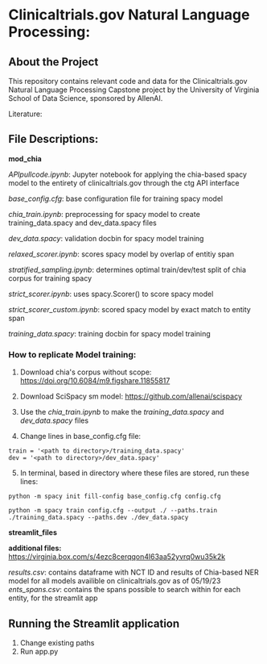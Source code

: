 # Clinicaltrials.gov Natural Language Processing: 

## About the Project
This repository contains relevant code and data for the Clinicaltrials.gov Natural Language Processing Capstone project by the University of Virginia School of Data Science, sponsored by AllenAI. 

Literature: 

## File Descriptions: 

**mod_chia**

*APIpullcode.ipynb*: Jupyter notebook for applying the chia-based spacy model to the entirety of clinicaltrials.gov through the ctg API interface

*base_config.cfg*: base configuration file for training spacy model

*chia_train.ipynb*: preprocessing for spacy model to create training_data.spacy and dev_data.spacy files

*dev_data.spacy*: validation docbin for spacy model training

*relaxed_scorer.ipynb*: scores spacy model by overlap of entitiy span

*stratified_sampling.ipynb*: determines optimal train/dev/test split of chia corpus for training spacy

*strict_scorer.ipynb*: uses spacy.Scorer() to score spacy model

*strict_scorer_custom.ipynb*: scored spacy model by exact match to entity span

*training_data.spacy*: training docbin for spacy model training

### How to replicate Model training: 

1. Download chia's corpus without scope: https://doi.org/10.6084/m9.figshare.11855817

2. Download SciSpacy sm model: https://github.com/allenai/scispacy

3. Use the *chia_train.ipynb* to make the *training_data.spacy* and *dev_data.spacy* files 

4. Change lines in base_config.cfg file:

```
train = '<path to directory>/training_data.spacy'
dev = '<path to directory>/dev_data.spacy'
```
5. In terminal, based in directory where these files are stored, run these lines: 

```
python -m spacy init fill-config base_config.cfg config.cfg
```

```
python -m spacy train config.cfg --output ./ --paths.train ./training_data.spacy --paths.dev ./dev_data.spacy 
```

**streamlit_files**

**additional files:** 
https://virginia.box.com/s/4ezc8cerqqon4l63aa52yvrq0wu35k2k

*results.csv*: contains dataframe with NCT ID and results of Chia-based NER model for all models availible on clinicaltrials.gov as of 05/19/23
*ents_spans.csv*: contains the spans possible to search within for each entity, for the streamlit app 

## Running the Streamlit application
1. Change existing paths
2. Run app.py
